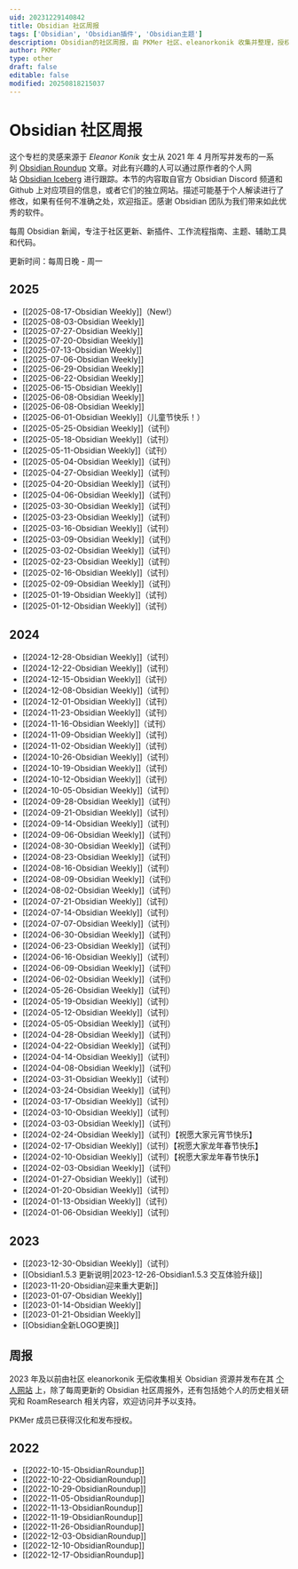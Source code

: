 ```yaml
---
uid: 20231229140842
title: Obsidian 社区周报
tags: ['Obsidian', 'Obsidian插件', 'Obsidian主题']
description: Obsidian的社区周报，由 PKMer 社区、eleanorkonik 收集并整理，授权 Pkmer 进行翻译
author: PKMer
type: other
draft: false
editable: false
modified: 20250818215037
---
```


# Obsidian 社区周报

这个专栏的灵感来源于 _Eleanor Konik_ 女士从 2021 年 4 月所写并发布的一系列 [Obsidian Roundup](https://www.eleanorkonik.com/tag/roundup/) 文章。对此有兴趣的人可以通过原作者的个人网站 [Obsidian Iceberg](https://www.eleanorkonik.com/) 进行跟踪。本节的内容取自官方 Obsidian Discord 频道和 Github 上对应项目的信息，或者它们的独立网站。描述可能基于个人解读进行了修改，如果有任何不准确之处，欢迎指正。感谢 Obsidian 团队为我们带来如此优秀的软件。

每周 Obsidian 新闻，专注于社区更新、新插件、工作流程指南、主题、辅助工具和代码。

更新时间：每周日晚 - 周一

## 2025

- [[2025-08-17-Obsidian Weekly]]（New!）
- [[2025-08-03-Obsidian Weekly]]
- [[2025-07-27-Obsidian Weekly]]
- [[2025-07-20-Obsidian Weekly]]
- [[2025-07-13-Obsidian Weekly]]
- [[2025-07-06-Obsidian Weekly]]
- [[2025-06-29-Obsidian Weekly]]
- [[2025-06-22-Obsidian Weekly]]
- [[2025-06-15-Obsidian Weekly]]
- [[2025-06-08-Obsidian Weekly]]
- [[2025-06-08-Obsidian Weekly]]
- [[2025-06-01-Obsidian Weekly]]（儿童节快乐！）
- [[2025-05-25-Obsidian Weekly]]（试刊）
- [[2025-05-18-Obsidian Weekly]]（试刊）
- [[2025-05-11-Obsidian Weekly]]（试刊）
- [[2025-05-04-Obsidian Weekly]]（试刊）
- [[2025-04-27-Obsidian Weekly]]（试刊）
- [[2025-04-20-Obsidian Weekly]]（试刊）
- [[2025-04-06-Obsidian Weekly]]（试刊）
- [[2025-03-30-Obsidian Weekly]]（试刊）
- [[2025-03-23-Obsidian Weekly]]（试刊）
- [[2025-03-16-Obsidian Weekly]]（试刊）
- [[2025-03-09-Obsidian Weekly]]（试刊）
- [[2025-03-02-Obsidian Weekly]]（试刊）
- [[2025-02-23-Obsidian Weekly]]（试刊）
- [[2025-02-16-Obsidian Weekly]]（试刊）
- [[2025-02-09-Obsidian Weekly]]（试刊）
- [[2025-01-19-Obsidian Weekly]]（试刊）
- [[2025-01-12-Obsidian Weekly]]（试刊）

## 2024

- [[2024-12-28-Obsidian Weekly]]（试刊）
- [[2024-12-22-Obsidian Weekly]]（试刊）
- [[2024-12-15-Obsidian Weekly]]（试刊）
- [[2024-12-08-Obsidian Weekly]]（试刊）
- [[2024-12-01-Obsidian Weekly]]（试刊）
- [[2024-11-23-Obsidian Weekly]]（试刊）
- [[2024-11-16-Obsidian Weekly]]（试刊）
- [[2024-11-09-Obsidian Weekly]]（试刊）
- [[2024-11-02-Obsidian Weekly]]（试刊）
- [[2024-10-26-Obsidian Weekly]]（试刊）
- [[2024-10-19-Obsidian Weekly]]（试刊）
- [[2024-10-12-Obsidian Weekly]]（试刊）
- [[2024-10-05-Obsidian Weekly]]（试刊）
- [[2024-09-28-Obsidian Weekly]]（试刊）
- [[2024-09-21-Obsidian Weekly]]（试刊）
- [[2024-09-14-Obsidian Weekly]]（试刊）
- [[2024-09-06-Obsidian Weekly]]（试刊）
- [[2024-08-30-Obsidian Weekly]]（试刊）
- [[2024-08-23-Obsidian Weekly]]（试刊）
- [[2024-08-16-Obsidian Weekly]]（试刊）
- [[2024-08-09-Obsidian Weekly]]（试刊）
- [[2024-08-02-Obsidian Weekly]]（试刊）
- [[2024-07-21-Obsidian Weekly]]（试刊）
- [[2024-07-14-Obsidian Weekly]]（试刊）
- [[2024-07-07-Obsidian Weekly]]（试刊）
- [[2024-06-30-Obsidian Weekly]]（试刊）
- [[2024-06-23-Obsidian Weekly]]（试刊）
- [[2024-06-16-Obsidian Weekly]]（试刊）
- [[2024-06-09-Obsidian Weekly]]（试刊）
- [[2024-06-02-Obsidian Weekly]]（试刊）
- [[2024-05-26-Obsidian Weekly]]（试刊）
- [[2024-05-19-Obsidian Weekly]]（试刊）
- [[2024-05-12-Obsidian Weekly]]（试刊）
- [[2024-05-05-Obsidian Weekly]]（试刊）
- [[2024-04-28-Obsidian Weekly]]（试刊）
- [[2024-04-22-Obsidian Weekly]]（试刊）
- [[2024-04-14-Obsidian Weekly]]（试刊）
- [[2024-04-08-Obsidian Weekly]]（试刊）
- [[2024-03-31-Obsidian Weekly]]（试刊）
- [[2024-03-24-Obsidian Weekly]]（试刊）
- [[2024-03-17-Obsidian Weekly]]（试刊）
- [[2024-03-10-Obsidian Weekly]]（试刊）
- [[2024-03-03-Obsidian Weekly]]（试刊）
- [[2024-02-24-Obsidian Weekly]]（试刊）【祝愿大家元宵节快乐】
- [[2024-02-17-Obsidian Weekly]]（试刊）【祝愿大家龙年春节快乐】
- [[2024-02-10-Obsidian Weekly]]（试刊）【祝愿大家龙年春节快乐】
- [[2024-02-03-Obsidian Weekly]]（试刊）
- [[2024-01-27-Obsidian Weekly]]（试刊）
- [[2024-01-20-Obsidian Weekly]]（试刊）
- [[2024-01-13-Obsidian Weekly]]（试刊）
- [[2024-01-06-Obsidian Weekly]]（试刊）

## 2023

- [[2023-12-30-Obsidian Weekly]]（试刊）
- [[Obsidian1.5.3 更新说明|2023-12-26-Obsidian1.5.3 交互体验升级]]
- [[2023-11-20-Obsidian迎来重大更新]]
- [[2023-01-07-Obsidian Weekly]]
- [[2023-01-14-Obsidian Weekly]]
- [[2023-01-21-Obsidian Weekly]]
- [[Obsidian全新LOGO更换]]

## 周报

2023 年及以前由社区 eleanorkonik 无偿收集相关 Obsidian 资源并发布在其 [个人网站](https://www.eleanorkonik.com/) 上，除了每周更新的 Obsidian 社区周报外，还有包括她个人的历史相关研究和 RoamResearch 相关内容，欢迎访问并予以支持。

PKMer 成员已获得汉化和发布授权。

## 2022

- [[2022-10-15-ObsidianRoundup]]
- [[2022-10-22-ObsidianRoundup]]
- [[2022-10-29-ObsidianRoundup]]
- [[2022-11-05-ObsidianRoundup]]
- [[2022-11-13-ObsidianRoundup]]
- [[2022-11-19-ObsidianRoundup]]
- [[2022-11-26-ObsidianRoundup]]
- [[2022-12-03-ObsidianRoundup]]
- [[2022-12-10-ObsidianRoundup]]
- [[2022-12-17-ObsidianRoundup]]
